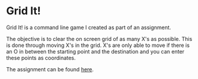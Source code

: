 Grid It!
========

Grid It! is a command line game I created as part of an assignment. 

The objective is to clear the on screen grid of as many X's as possible. This is done through moving X's in the grid. 
X's are only able to move if there is an O in between the starting point and the destination and you can enter these points
as coordinates. 

The assignment can be found [here][].

[here]:https://www.cs.drexel.edu/~mcs172/Sp14/assignments/HW4/index.html#Prog
